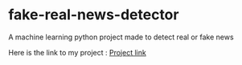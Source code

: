 # fake-real-news-detector
A machine learning python project made to detect real or fake news
<p>
Here is the link to my project : <a href = "https://nipun00-fake-real-news-detector-project-9ojykr.streamlitapp.com/" target="blank" > Project link </a> </p>

